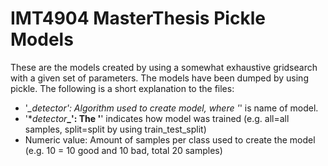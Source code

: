 # IMT4904 MasterThesis Pickle Models

These are the models created by using a somewhat exhaustive gridsearch with a given 
 set of parameters. The models have been dumped by using pickle. 
The following is a short  explanation to the files:
- '*_detector': Algorithm used to create model, where '*' is name of model.
- '*_detector_**_': The '**' indicates how model was trained 
(e.g. all=all samples, split=split by using train_test_split)
- Numeric value: Amount of samples per class used to create the model 
(e.g. 10 = 10 good and 10 bad, total 20 samples) 
 